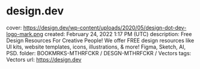 # design.dev

cover: https://design.dev/wp-content/uploads/2020/05/design-dot-dev-logo-mark.png
created: February 24, 2022 1:17 PM (UTC)
description: Free Design Resources For Creative People! We offer FREE design resources like UI kits, website templates, icons, illustrations, & more! Figma, Sketch, AI, PSD.
folder: BOOKMRKS-MTHRFCKR / DESGN-MTHRFCKR / Vectors
tags: Vectors
url: https://design.dev